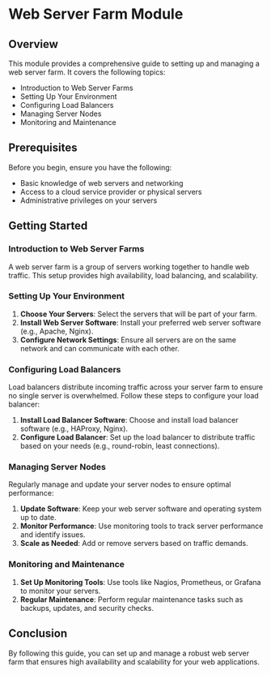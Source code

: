 # Web Server Farm Module

## Overview

This module provides a comprehensive guide to setting up and managing a web server farm. It covers the following topics:

- Introduction to Web Server Farms
- Setting Up Your Environment
- Configuring Load Balancers
- Managing Server Nodes
- Monitoring and Maintenance

## Prerequisites

Before you begin, ensure you have the following:

- Basic knowledge of web servers and networking
- Access to a cloud service provider or physical servers
- Administrative privileges on your servers

## Getting Started

### Introduction to Web Server Farms

A web server farm is a group of servers working together to handle web traffic. This setup provides high availability, load balancing, and scalability.

### Setting Up Your Environment

1. **Choose Your Servers**: Select the servers that will be part of your farm.
2. **Install Web Server Software**: Install your preferred web server software (e.g., Apache, Nginx).
3. **Configure Network Settings**: Ensure all servers are on the same network and can communicate with each other.

### Configuring Load Balancers

Load balancers distribute incoming traffic across your server farm to ensure no single server is overwhelmed. Follow these steps to configure your load balancer:

1. **Install Load Balancer Software**: Choose and install load balancer software (e.g., HAProxy, Nginx).
2. **Configure Load Balancer**: Set up the load balancer to distribute traffic based on your needs (e.g., round-robin, least connections).

### Managing Server Nodes

Regularly manage and update your server nodes to ensure optimal performance:

1. **Update Software**: Keep your web server software and operating system up to date.
2. **Monitor Performance**: Use monitoring tools to track server performance and identify issues.
3. **Scale as Needed**: Add or remove servers based on traffic demands.

### Monitoring and Maintenance

1. **Set Up Monitoring Tools**: Use tools like Nagios, Prometheus, or Grafana to monitor your servers.
2. **Regular Maintenance**: Perform regular maintenance tasks such as backups, updates, and security checks.

## Conclusion

By following this guide, you can set up and manage a robust web server farm that ensures high availability and scalability for your web applications.
